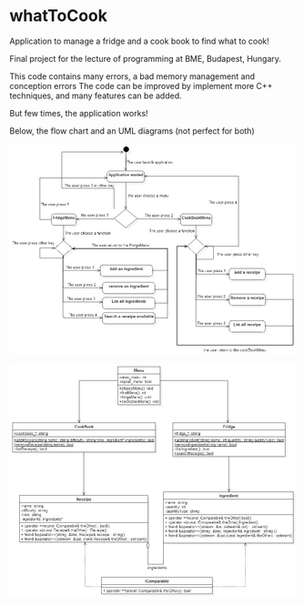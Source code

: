 # whatToCook
Application to manage a fridge and a cook book to find what to cook!

Final project for the lecture of programming at BME, Budapest, Hungary.

This code contains many errors, a bad memory management and conception errors
The code can be improved by implement more C++ techniques, and many features can be added.

But few times, the application works! 

Below, the flow chart and an UML diagrams (not perfect for both)

![main flow chart](/img/flowChart.png?raw=true "Optional Title")

![main UML](/img/UML.png?raw=true "Optional Title")
